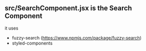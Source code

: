 ## src/SearchComponent.jsx is the Search Component

it uses 

* fuzzy-search (https://www.npmjs.com/package/fuzzy-search)
* styled-components
